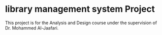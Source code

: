 # library management system Project
 This project is for the Analysis and Design course under the supervision of Dr. Mohammed Al-Jaafari.




